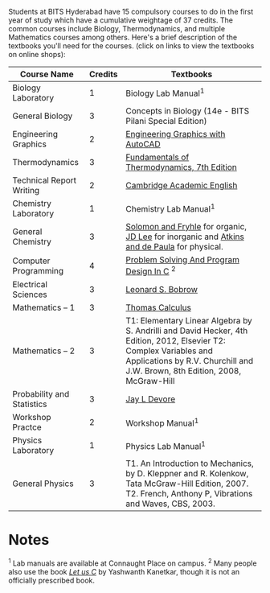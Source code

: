 <!-- TITLE: First Year Courses -->
<!-- SUBTITLE: Information about the first year courses, which are common to all branches (except B. Pharma. students).-->

Students at BITS Hyderabad have 15 compulsory courses to do in the first year of study which have a cumulative weightage of 37 credits. The common courses include Biology, Thermodynamics, and multiple Mathematics courses among others. Here's a brief description of the textbooks you'll need for the courses. (click on links to view the textbooks on online shops):

| Course Name | Credits | Textbooks |
|-|-|-|
| Biology Laboratory | 1 | Biology Lab Manual<sup>1</sup> |
| General Biology | 3 | Concepts in Biology (14e - BITS Pilani Special Edition)  |
| Engineering Graphics | 2 | [Engineering Graphics with AutoCAD](https://amzn.to/2OibRYP) |
| Thermodynamics | 3 | [Fundamentals of Thermodynamics, 7th Edition](https://amzn.to/2v6jvMK) |
| Technical Report Writing | 2 | [Cambridge Academic English](https://amzn.to/2mJSc7a) |
| Chemistry Laboratory | 1 | Chemistry Lab Manual<sup>1</sup> |
| General Chemistry | 3 |  [Solomon and Fryhle](https://amzn.to/2NGEjCr) for organic, [JD Lee](https://amzn.to/2A7PFxf) for inorganic and [Atkins and de Paula](https://amzn.to/2Acf49e) for physical.|
| Computer Programming | 4 | [Problem Solving And Program Design In C](https://amzn.to/2v6WeKL) <sup>2</sup> |
 Electrical Sciences | 3 | [Leonard S. Bobrow](https://amzn.to/2LoKRsH) |
| Mathematics – 1 | 3 | [Thomas Calculus](https://amzn.to/2mFolgq) |
| Mathematics – 2 | 3 | T1: Elementary Linear Algebra by S. Andrilli and David Hecker, 4th Edition, 2012, Elsevier T2: Complex Variables and Applications by R.V. Churchill and J.W. Brown, 8th Edition, 2008, McGraw-Hill |
| Probability and Statistics | 3 | [Jay L Devore](https://amzn.to/2Ahb07M) |
| Workshop Practce | 2 | Workshop Manual<sup>1</sup> |
| Physics Laboratory | 1 | Physics Lab Manual<sup>1</sup> |
| General Physics | 3 | T1. An Introduction to Mechanics, by D. Kleppner and R. Kolenkow, Tata McGraw-Hill Edition, 2007. T2. French, Anthony P, Vibrations and Waves, CBS, 2003. |

# Notes

<sup>1</sup> Lab manuals are available at Connaught Place on campus. 
<sup>2</sup> Many people also use the book *[Let us C](https://amzn.to/2v4vxGK)* by Yashwanth Kanetkar, though it is not an officially prescribed book. 